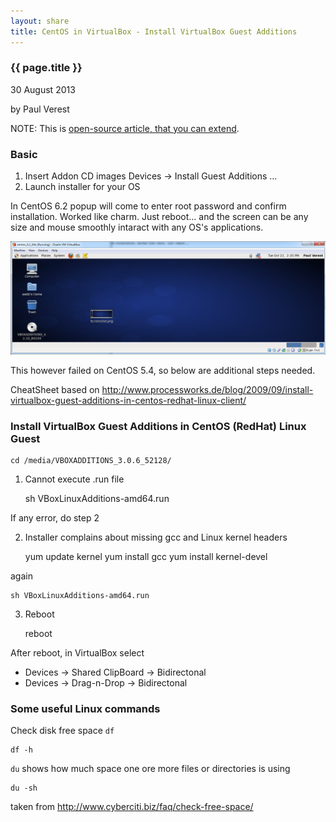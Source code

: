 ```yaml
---
layout: share
title: CentOS in VirtualBox - Install VirtualBox Guest Additions
---
```


### {{ page.title }}

<p class="meta">30 August 2013</p> by Paul Verest

NOTE: This is [open-source article, that you can extend](https://github.com/Nodeclipse/www.nodeclipse.org/tree/gh-pages/_posts).

### Basic

1. Insert Addon CD images Devices -> Install Guest Additions ...
2. Launch installer for your OS

In CentOS 6.2 popup will come to enter root password and confirm installation. Worked like charm. Just reboot... 
and the screen can be any size and mouse smoothly intaract with any OS's applications.

![](../Pictures/CentOS_62_in_VirtualBox_with_Guest_Additions.png)

This however failed on CentOS 5.4, so below are additional steps needed.

CheatSheet based on <http://www.processworks.de/blog/2009/09/install-virtualbox-guest-additions-in-centos-redhat-linux-client/>

### Install VirtualBox Guest Additions in CentOS (RedHat) Linux Guest

	cd /media/VBOXADDITIONS_3.0.6_52128/

1. Cannot execute .run file

	sh VBoxLinuxAdditions-amd64.run

If any error, do step 2 

2. Installer complains about missing gcc and Linux kernel headers

	yum update kernel
	yum install gcc
	yum install kernel-devel
	
again

	sh VBoxLinuxAdditions-amd64.run
	
3. Reboot	

	reboot
	
After reboot, in VirtualBox select 
 
- Devices -> Shared ClipBoard -> Bidirectonal
- Devices -> Drag-n-Drop -> Bidirectonal	
	
### Some useful Linux commands	
	
Check disk free space `df`	

	df -h
	
`du` shows how much space one ore more files or directories is using
	
	du -sh

taken from <http://www.cyberciti.biz/faq/check-free-space/>